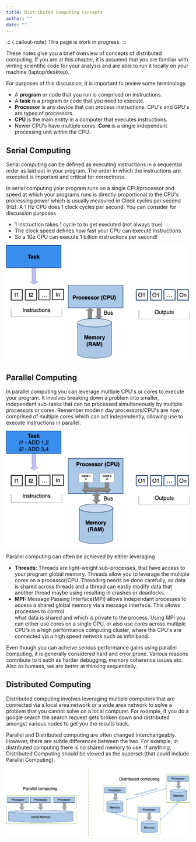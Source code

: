 ```yaml
---
title: Distributed Computing Concepts 
author: ""
date: ""
---
```


::: {.callout-note}
This page is work in progress.
:::

These notes give you a brief overview of concepts of distributed computing. 
If you are at this chapter, it is assumed that you are familiar with writing 
scientific code for your analysis and are able to run it locally on your 
machine (laptop/desktop).

For purposes of this discussion, it is important to review some terminology.

- A **program** or code that you run is comprised on instructions.
- A **task** is a program or code that you need to execute.
- **Processor** is any device that can process instructions. CPU's and GPU's
  are types of processors.
- **CPU** is the main entity in a computer that executes instructions. 
- Newer CPU's have multiple cores. **Core** is a single independant processing
  unit within the CPU.


## Serial Computing

Serial computing can be defined as executing instructions in a sequential 
order as laid out in your program. The order in which the instructions are
executed is important and critical for correctness. 

In serial computing your program runs on a single CPU/processor and speed
at which your programs runs is directly proportional to the CPU's processing
power which is usually measured in Clock cycles per second (Hz). A 1 Hz CPU
does 1 clock cycles per second. You can consider for discussion purposes

* 1 instruction takes 1 cycle to to get executed (not always true)
* The clock speed defines how fast your CPU can execute instructions. 
* So a 1Gz CPU can execute 1 billion instructions per second!


![Serial Computing](./images/serial-computing.png)


## Parallel Computing

In parallel computing you can leverage multiple CPU's or cores to execute
your program. It involves breaking down a problem into smaller, independent
sub-tasks that can be processed simultaneously by multiple processors or cores.
Remember modern day processors/CPU's are now comprised of multiple cores which
can act independently, allowing use to execute instructions in parallel.

![Parallel Computing](./images/parallel-computing.png)


Parallel computing can often be achieved by either leveraging

* **Threads:** Threads are light-weight sub-processes, that have access to your 
  program global memory. Threads allow you to leverage the multiple cores on a 
  processor/CPU. Threading needs be done carefully, as data is shared across threads
  and a thread can easliy modify data that another thread maybe using resulting in
  crashes or deadlocks.
* **MPI:** Message Passing Interface(MPI) allows independant processes to access a 
  shared global memory via a message interface. This allows processes to control  
  what data is shared and which is private to the process. Using MPI you can 
  either use cores on a single CPU, or also use cores across multiple CPU's in
  a high performance computing cluster, where the CPU's are connected via a
  high speed network such as infiniband.

Even though you can acheive serious performance gains using parallel computing, it
is generally considered hard and error prone. Various reasons contribute to it such
as harder debugging, memory coherence issues etc. Also as humans, we are better
at thinking sequentially. 

## Distributed Computing

Distributed computing involves leveraging multiple computers that are connected via
a local area network or a wide area network to solve a problem that you cannot 
solve on a local computer. For example, if you do a google search the search request
gets broken down and distributed amongst various nodes to get you the results
back.

Parallel and Distributed computing are often changed interchangeably. However, there
are subtle differences between the two. For example, in distributed computing there
is no shared memory to use. If anything, Distributed Computing should be viewed as
the superset (that could include Parallel Computing).

![Parallel vs Distributed Computing](./images/parallel-vs-distributed-computing.png)

